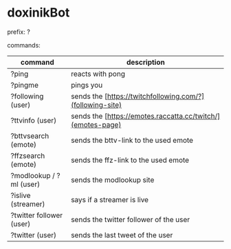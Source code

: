 # doxinikBot

prefix: ?

commands:

| command  | description |
| ------------- | ------------- |
| ?ping  | reacts with pong  |
| ?pingme  | pings you  |
| ?following (user) | sends the [https://twitchfollowing.com/?](following-site)  |
| ?ttvinfo (user) | sends the [https://emotes.raccatta.cc/twitch/](emotes-page)  |
| ?bttvsearch (emote)  |  sends the bttv-link to the used emote |
| ?ffzsearch (emote) | sends the ffz-link to the used emote  |
| ?modlookup / ?ml (user) | sends the modlookup site |
| ?islive (streamer) | says if a streamer is live |
| ?twitter follower (user) | sends the twitter follower of the user |
| ?twitter (user)  | sends the last tweet of the user |

